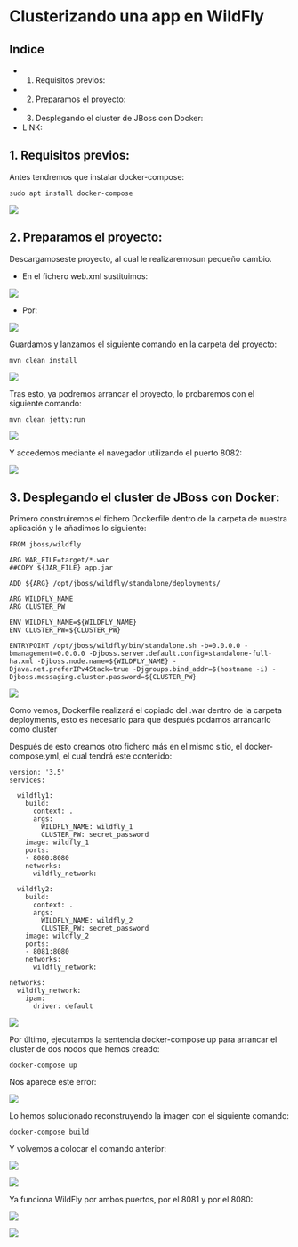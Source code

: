 # Clusterizando una app en WildFly


## Indice

- 1. Requisitos previos:
- 2. Preparamos el proyecto:
- 3. Desplegando el cluster de JBoss con Docker:
- LINK:


## 1. Requisitos previos:

Antes tendremos que instalar docker-compose:

```
sudo apt install docker-compose
```

![](https://github.com/GersanCabo/Uso-de-Git/blob/main/img/ClusterWildFly/1.1.1.png)


## 2. Preparamos el proyecto:

Descargamoseste proyecto, al cual le realizaremosun pequeño cambio.

- En el fichero web.xml sustituimos:

![](https://github.com/GersanCabo/Uso-de-Git/blob/main/img/ClusterWildFly/2.1.1.png)

- Por:

![](https://github.com/GersanCabo/Uso-de-Git/blob/main/img/ClusterWildFly/2.1.2.png)

Guardamos y lanzamos el siguiente comando en la carpeta del proyecto:

```
mvn clean install
```

![](https://github.com/GersanCabo/Uso-de-Git/blob/main/img/ClusterWildFly/2.1.3.png)

Tras esto, ya podremos arrancar el proyecto, lo probaremos con el siguiente comando:

```
mvn clean jetty:run
```

![](https://github.com/GersanCabo/Uso-de-Git/blob/main/img/ClusterWildFly/2.1.4.png)

Y accedemos mediante el navegador utilizando el puerto 8082:

![](https://github.com/GersanCabo/Uso-de-Git/blob/main/img/ClusterWildFly/2.1.5.png)


## 3. Desplegando el cluster de JBoss con Docker:

Primero construiremos el fichero Dockerfile dentro de la carpeta de nuestra aplicación y le
añadimos lo siguiente:

```
FROM jboss/wildfly

ARG WAR_FILE=target/*.war
##COPY ${JAR_FILE} app.jar

ADD ${ARG} /opt/jboss/wildfly/standalone/deployments/

ARG WILDFLY_NAME
ARG CLUSTER_PW

ENV WILDFLY_NAME=${WILDFLY_NAME}
ENV CLUSTER_PW=${CLUSTER_PW}

ENTRYPOINT /opt/jboss/wildfly/bin/standalone.sh -b=0.0.0.0 -bmanagement=0.0.0.0 -Djboss.server.default.config=standalone-full-ha.xml -Djboss.node.name=${WILDFLY_NAME} -Djava.net.preferIPv4Stack=true -Djgroups.bind_addr=$(hostname -i) -Djboss.messaging.cluster.password=${CLUSTER_PW}

```

![](https://github.com/GersanCabo/Uso-de-Git/blob/main/img/ClusterWildFly/3.1.1.png)

Como vemos, Dockerfile realizará el copiado del .war dentro de la carpeta deployments,
esto es necesario para que después podamos arrancarlo como cluster


Después de esto creamos otro fichero más en el mismo sitio, el docker-compose.yml, el
cual tendrá este contenido:

```
version: '3.5'
services:

  wildfly1:
    build:
      context: .
      args:
        WILDFLY_NAME: wildfly_1
        CLUSTER_PW: secret_password
    image: wildfly_1
    ports:
    - 8080:8080
    networks:
      wildfly_network:

  wildfly2:
    build:
      context: .
      args:
        WILDFLY_NAME: wildfly_2
        CLUSTER_PW: secret_password
    image: wildfly_2
    ports:
    - 8081:8080
    networks:
      wildfly_network:

networks:
  wildfly_network:
    ipam:
      driver: default

```

![](https://github.com/GersanCabo/Uso-de-Git/blob/main/img/ClusterWildFly/3.1.2.png)

Por último, ejecutamos la sentencia docker-compose up para arrancar el cluster de dos
nodos que hemos creado:

```
docker-compose up
```
Nos aparece este error:

![](https://github.com/GersanCabo/Uso-de-Git/blob/main/img/ClusterWildFly/3.1.3.png)

Lo hemos solucionado reconstruyendo la imagen con el siguiente comando:

```
docker-compose build
```

Y volvemos a colocar el comando anterior:

![](https://github.com/GersanCabo/Uso-de-Git/blob/main/img/ClusterWildFly/3.1.4.png)

![](https://github.com/GersanCabo/Uso-de-Git/blob/main/img/ClusterWildFly/3.1.5.png)

Ya funciona WildFly por ambos puertos, por el 8081 y por el 8080:

![](https://github.com/GersanCabo/Uso-de-Git/blob/main/img/ClusterWildFly/3.1.6.png)

![](https://github.com/GersanCabo/Uso-de-Git/blob/main/img/ClusterWildFly/3.1.7.png)

